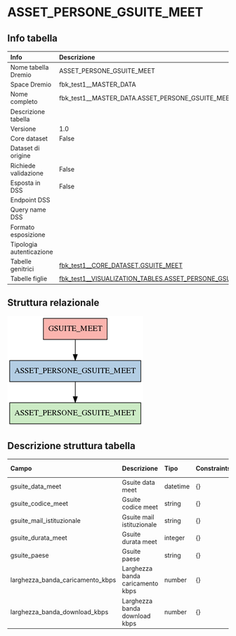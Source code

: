 # ASSET_PERSONE_GSUITE_MEET

## Info tabella

| Info                     | Descrizione                                                                                                                         |
|:-------------------------|:------------------------------------------------------------------------------------------------------------------------------------|
| Nome tabella Dremio      | ASSET_PERSONE_GSUITE_MEET                                                                                                           |
| Space Dremio             | fbk_test1__MASTER_DATA                                                                                                              |
| Nome completo            | fbk_test1__MASTER_DATA.ASSET_PERSONE_GSUITE_MEET                                                                                    |
| Descrizione tabella      |                                                                                                                                     |
| Versione                 | 1.0                                                                                                                                 |
| Core dataset             | False                                                                                                                               |
| Dataset di origine       |                                                                                                                                     |
| Richiede validazione     | False                                                                                                                               |
| Esposta in DSS           | False                                                                                                                               |
| Endpoint DSS             |                                                                                                                                     |
| Query name DSS           |                                                                                                                                     |
| Formato esposizione      |                                                                                                                                     |
| Tipologia autenticazione |                                                                                                                                     |
| Tabelle genitrici        | [fbk_test1__CORE_DATASET.GSUITE_MEET](/fbk_test1__CORE_DATASET/GSUITE_MEET/markdown.md)                                             |
| Tabelle figlie           | [fbk_test1__VISUALIZATION_TABLES.ASSET_PERSONE_GSUITE_MEET](/fbk_test1__VISUALIZATION_TABLES/ASSET_PERSONE_GSUITE_MEET/markdown.md) |

## Struttura relazionale

![ASSET_PERSONE_GSUITE_MEET](./graph_png.png)

## Descrizione struttura tabella

| Campo                            | Descrizione                      | Tipo     | Constraints   | Linked data   | errors   |
|:---------------------------------|:---------------------------------|:---------|:--------------|:--------------|:---------|
| gsuite_data_meet                 | Gsuite data meet                 | datetime | {}            |               | {}       |
| gsuite_codice_meet               | Gsuite codice meet               | string   | {}            |               | {}       |
| gsuite_mail_istituzionale        | Gsuite mail istituzionale        | string   | {}            |               | {}       |
| gsuite_durata_meet               | Gsuite durata meet               | integer  | {}            |               | {}       |
| gsuite_paese                     | Gsuite paese                     | string   | {}            |               | {}       |
| larghezza_banda_caricamento_kbps | Larghezza banda caricamento kbps | number   | {}            |               | {}       |
| larghezza_banda_download_kbps    | Larghezza banda download kbps    | number   | {}            |               | {}       |

